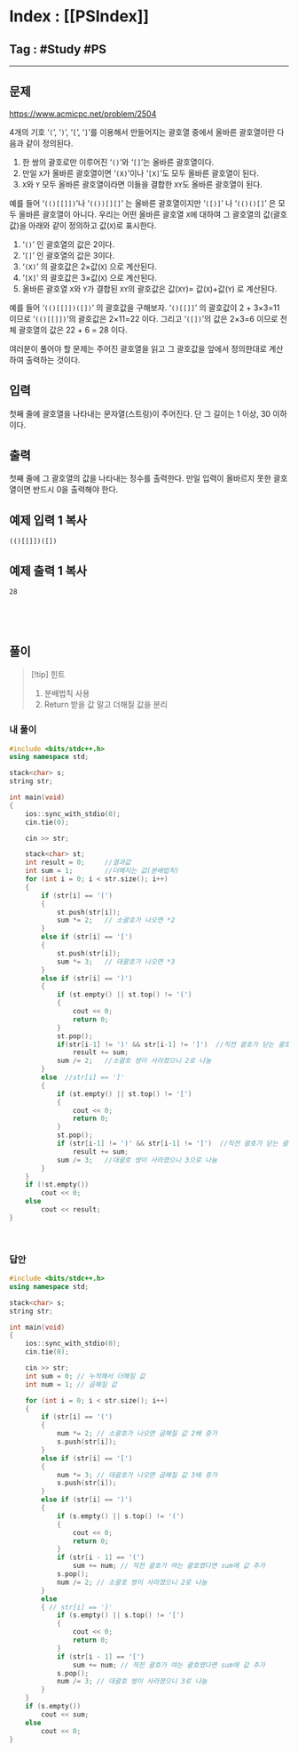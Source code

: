 # Index : [[PSIndex]]
## Tag : #Study #PS
---

## 문제
https://www.acmicpc.net/problem/2504

4개의 기호 ‘`(`’, ‘`)`’, ‘`[`’, ‘`]`’를 이용해서 만들어지는 괄호열 중에서 올바른 괄호열이란 다음과 같이 정의된다.

1. 한 쌍의 괄호로만 이루어진 ‘`()`’와 ‘`[]`’는 올바른 괄호열이다.
2. 만일 `X`가 올바른 괄호열이면 ‘`(X)`’이나 ‘`[X]`’도 모두 올바른 괄호열이 된다.
3. `X`와 `Y` 모두 올바른 괄호열이라면 이들을 결합한 `XY`도 올바른 괄호열이 된다.

예를 들어 ‘`(()[[]])`’나 ‘`(())[][]`’ 는 올바른 괄호열이지만 ‘`([)]`’ 나 ‘`(()()[]`’ 은 모두 올바른 괄호열이 아니다. 우리는 어떤 올바른 괄호열 `X`에 대하여 그 괄호열의 값(괄호값)을 아래와 같이 정의하고 값(`X`)로 표시한다.

1. ‘`()`’ 인 괄호열의 값은 2이다.
2. ‘`[]`’ 인 괄호열의 값은 3이다.
3. ‘`(X)`’ 의 괄호값은 2×값(`X`) 으로 계산된다.
4. ‘`[X]`’ 의 괄호값은 3×값(`X`) 으로 계산된다.
5. 올바른 괄호열 `X`와 `Y`가 결합된 `XY`의 괄호값은 값(`XY`)= 값(`X`)+값(`Y`) 로 계산된다.

예를 들어 ‘`(()[[]])([])`’ 의 괄호값을 구해보자. ‘`()[[]]`’ 의 괄호값이 2 + 3×3=11 이므로 ‘`(()[[]])`’의 괄호값은 2×11=22 이다. 그리고 ‘`([])`’의 값은 2×3=6 이므로 전체 괄호열의 값은 22 + 6 = 28 이다.

여러분이 풀어야 할 문제는 주어진 괄호열을 읽고 그 괄호값을 앞에서 정의한대로 계산하여 출력하는 것이다.

## 입력

첫째 줄에 괄호열을 나타내는 문자열(스트링)이 주어진다. 단 그 길이는 1 이상, 30 이하이다.

## 출력

첫째 줄에 그 괄호열의 값을 나타내는 정수를 출력한다. 만일 입력이 올바르지 못한 괄호열이면 반드시 0을 출력해야 한다.

## 예제 입력 1 복사
```
(()[[]])([])
```


## 예제 출력 1 복사
```
28
```

   
---
## 풀이
> [!tip] 힌트
> 1. 분배법칙 사용
> 2. Return 받을 값 말고 더해질 값을 분리
   
### 내 풀이
```cpp
#include <bits/stdc++.h>
using namespace std;

stack<char> s;
string str;

int main(void) 
{
    ios::sync_with_stdio(0);
    cin.tie(0);

    cin >> str; 

    stack<char> st;
    int result = 0;     //결과값
    int sum = 1;        //더해지는 값(분배법칙)
    for (int i = 0; i < str.size(); i++)
    {
        if (str[i] == '(')
        {
            st.push(str[i]);
            sum *= 2;   // 소괄호가 나오면 *2
        }
        else if (str[i] == '[')
        {
            st.push(str[i]);
            sum *= 3;   // 대괄호가 나오면 *3
        }
        else if (str[i] == ')')
        {
            if (st.empty() || st.top() != '(')
            {
                cout << 0;
                return 0;
            }
            st.pop();
            if(str[i-1] != ')' && str[i-1] != ']')  //직전 괄호가 닫는 괄호가 아닐때만 sum에 값 추가
                result += sum;
            sum /= 2;   //소괄호 쌍이 사라졌으니 2로 나눔
        }
        else  //str[i] == ']'
        {
            if (st.empty() || st.top() != '[')
            {
                cout << 0;
                return 0;
            }
            st.pop();
            if (str[i-1] != ')' && str[i-1] != ']')  //직전 괄호가 닫는 괄호가 아닐때만 sum에 값 추가
                result += sum;
            sum /= 3;   //대괄호 쌍이 사라졌으니 3으로 나눔
        }
    }
    if (!st.empty())
        cout << 0;
    else
        cout << result;
}
```
   
   
### 답안
```cpp
#include <bits/stdc++.h>
using namespace std;

stack<char> s;
string str;

int main(void) 
{
    ios::sync_with_stdio(0);
    cin.tie(0);

    cin >> str;
    int sum = 0; // 누적해서 더해질 값
    int num = 1; // 곱해질 값

    for (int i = 0; i < str.size(); i++) 
    {
        if (str[i] == '(') 
        {
            num *= 2; // 소괄호가 나오면 곱해질 값 2배 증가
            s.push(str[i]);
        }
        else if (str[i] == '[') 
        {
            num *= 3; // 대괄호가 나오면 곱해질 값 3배 증가
            s.push(str[i]);
        }
        else if (str[i] == ')') 
        {
            if (s.empty() || s.top() != '(') 
            {
                cout << 0;
                return 0;
            }
            if (str[i - 1] == '(') 
                sum += num; // 직전 괄호가 여는 괄호였다면 sum에 값 추가
            s.pop();
            num /= 2; // 소괄호 쌍이 사라졌으니 2로 나눔      
        }
        else 
        { // str[i] == ']'
            if (s.empty() || s.top() != '[') 
            {
                cout << 0;
                return 0;
            }
            if (str[i - 1] == '[') 
                sum += num; // 직전 괄호가 여는 괄호였다면 sum에 값 추가
            s.pop();
            num /= 3; // 대괄호 쌍이 사라졌으니 3로 나눔
        }
    }
    if (s.empty()) 
        cout << sum;
    else 
        cout << 0;
}
```